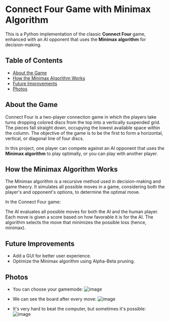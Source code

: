 # Connect Four Game with Minimax Algorithm

This is a Python implementation of the classic **Connect Four** game, enhanced with an AI opponent that uses the **Minimax algorithm** for decision-making.

## Table of Contents

- [About the Game](#about-the-game)
- [How the Minimax Algorithm Works](#how-the-minimax-algorithm-works)
- [Future Improvements](#future-improvements)
- [Photos](#photos)

## About the Game

Connect Four is a two-player connection game in which the players take turns dropping colored discs from the top into a vertically suspended grid. The pieces fall straight down, occupying the lowest available space within the column. The objective of the game is to be the first to form a horizontal, vertical, or diagonal line of four discs.

In this project, one player can compete against an AI opponent that uses the **Minimax algorithm** to play optimally, or you can play with another player.

## How the Minimax Algorithm Works

The Minimax algorithm is a recursive method used in decision-making and game theory. It simulates all possible moves in a game, considering both the player's and opponent's options, to determine the optimal move.

In the Connect Four game:

The AI evaluates all possible moves for both the AI and the human player.
Each move is given a score based on how favorable it is for the AI.
The algorithm selects the move that minimizes the possible loss (hence, minimax).


## Future Improvements

- Add a GUI for better user experience.
- Optimize the Minimax algorithm using Alpha-Beta pruning.

## Photos

- You can choose your gamemode:
![image](https://github.com/user-attachments/assets/6cfad1d1-d813-4350-86c9-047c5784823d)


- We can see the board after every move:
![image](https://github.com/user-attachments/assets/70a31f6c-835e-466c-bf65-1e21f4bbc301)

- It's very hard to beat the computer, but sometimes it's possible:
![image](https://github.com/user-attachments/assets/246cf12f-9a87-46ab-8e7c-c28d4bb1e284)

